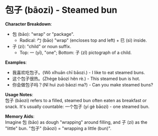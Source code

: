 # **包子 (bāozi) - Steamed bun**

**Character Breakdown**:  
- 包 (bāo): "wrap" or "package".
  - Radical: 勹 (bāo) "wrap" (encloses top and left) + 巳 (sì) inside.  
- 子 (zi): "child" or noun suffix.
  - Top: 一 (yī), "one"; Bottom: 子 (zǐ) pictograph of a child.

**Examples**:  
- 我喜欢吃包子。(Wǒ xǐhuān chī bāozi.) - I like to eat steamed buns.  
- 这个包子很热。(Zhège bāozi hěn rè.) - This steamed bun is hot.  
- 你会做包子吗？(Nǐ huì zuò bāozi ma?) - Can you make steamed buns?

**Usage Notes**:  
包子 (bāozi) refers to a filled, steamed bun often eaten as breakfast or snack. It's usually countable: 一个包子 (yí gè bāozi) - one steamed bun.

**Memory Aids**:  
Imagine 包 (bāo) as dough "wrapping" around filling, and 子 (zi) as the "little" bun. "包子" (bāozi) = "wrapping a little (bun)".